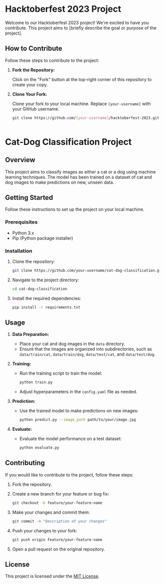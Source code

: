# Hacktoberfest 2023 Project

Welcome to our Hacktoberfest 2023 project! We're excited to have you contribute. This project aims to [briefly describe the goal or purpose of the project].

## How to Contribute

Follow these steps to contribute to the project:

1. **Fork the Repository:**

   Click on the "Fork" button at the top-right corner of this repository to create your copy.

2. **Clone Your Fork:**

   Clone your fork to your local machine. Replace `[your-username]` with your GitHub username.

   ```bash
   git clone https://github.com/[your-username]/hacktoberfest-2023.git



# Cat-Dog Classification Project

## Overview

This project aims to classify images as either a cat or a dog using machine learning techniques. The model has been trained on a dataset of cat and dog images to make predictions on new, unseen data.

## Getting Started

Follow these instructions to set up the project on your local machine.

### Prerequisites

- Python 3.x
- Pip (Python package installer)

### Installation

1. Clone the repository:

    ```bash
    git clone https://github.com/your-username/cat-dog-classification.git
    ```

2. Navigate to the project directory:

    ```bash
    cd cat-dog-classification
    ```

3. Install the required dependencies:

    ```bash
    pip install -r requirements.txt
    ```

## Usage

1. **Data Preparation:**

    - Place your cat and dog images in the `data` directory.
    - Ensure that the images are organized into subdirectories, such as `data/train/cat`, `data/train/dog`, `data/test/cat`, and `data/test/dog`.

2. **Training:**

    - Run the training script to train the model:

        ```bash
        python train.py
        ```

    - Adjust hyperparameters in the `config.yaml` file as needed.

3. **Prediction:**

    - Use the trained model to make predictions on new images:

        ```bash
        python predict.py --image_path path/to/your/image.jpg
        ```

4. **Evaluate:**

    - Evaluate the model performance on a test dataset:

        ```bash
        python evaluate.py
        ```

## Contributing

If you would like to contribute to the project, follow these steps:

1. Fork the repository.
2. Create a new branch for your feature or bug fix:

    ```bash
    git checkout -b feature/your-feature-name
    ```

3. Make your changes and commit them:

    ```bash
    git commit -m "Description of your changes"
    ```

4. Push your changes to your fork:

    ```bash
    git push origin feature/your-feature-name
    ```

5. Open a pull request on the original repository.

## License

This project is licensed under the [MIT License](LICENSE).
